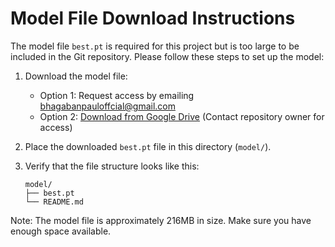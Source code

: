 # Model File Download Instructions

The model file `best.pt` is required for this project but is too large to be included in the Git repository. Please follow these steps to set up the model:

1. Download the model file:

   - Option 1: Request access by emailing bhagabanpauloffcial@gmail.com
   - Option 2: [Download from Google Drive](https://drive.google.com/drive/folders/your-folder-id) (Contact repository owner for access)

2. Place the downloaded `best.pt` file in this directory (`model/`).

3. Verify that the file structure looks like this:
   ```
   model/
   ├── best.pt
   └── README.md
   ```

Note: The model file is approximately 216MB in size. Make sure you have enough space available.
